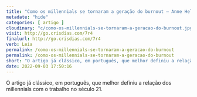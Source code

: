```yaml
---
title: "Como os millennials se tornaram a geração do burnout — Anne Helen Petersen"
metadate: "hide"
categories: [ artigo ]
cloudinary: "c/como-os-millennials-se-tornaram-a-geracao-do-burnout.jpg"
visit: http://go.crisdias.com/7r4
finalurl: http://go.crisdias.com/7r4
verb: Leia
permalink: /como-os-millennials-se-tornaram-a-geracao-do-burnout
permalink: /como-os-millennials-se-tornaram-a-geracao-do-burnout
short: "O artigo já clássico, em português, que melhor definiu a relação dos millennials com o trabalho no século 21."
date: 2022-09-03 17:50:16
---
```

O artigo já clássico, em português, que melhor definiu a relação dos millennials com o trabalho no século 21.